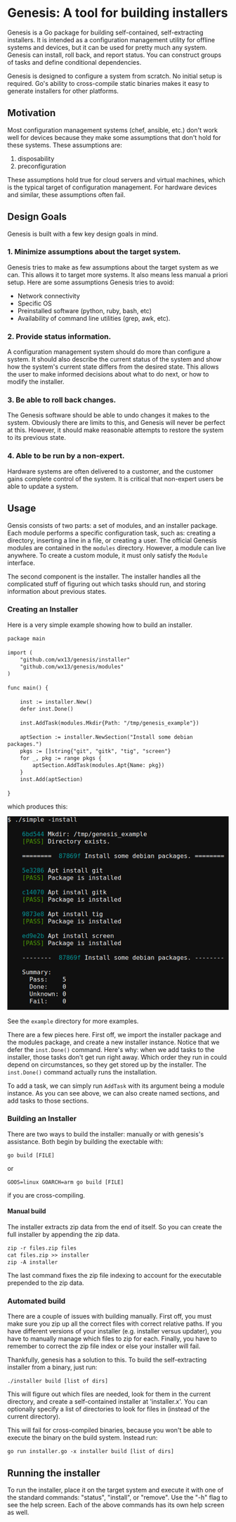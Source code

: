 # Genesis: A tool for building installers

Genesis is a Go package for building self-contained, self-extracting
installers. It is intended as a configuration management utility for
offline systems and devices, but it can be used for pretty much any
system.  Genesis can install, roll back, and report status.  You can
construct groups of tasks and define conditional dependencies.

Genesis is designed to configure a system from scratch. No initial setup
is required. Go's ability to cross-compile static binaries makes it easy
to generate installers for other platforms.


## Motivation

Most configuration management systems (chef, ansible, etc.) don't
work well for devices because they make some assumptions that don't
hold for these systems.  These assumptions are:

1. disposability
2. preconfiguration

These assumptions hold true for cloud servers and virtual machines, which
is the typical target of configuration management.  For hardware devices
and similar, these assumptions often fail.


## Design Goals

Genesis is built with a few key design goals in mind.

### 1. Minimize assumptions about the target system.

Genesis tries to make as few assumptions about the target system as we can.
This allows it to target more systems.  It also means less manual a priori setup.
Here are some assumptions Genesis tries to avoid:

- Network connectivity
- Specific OS
- Preinstalled software (python, ruby, bash, etc)
- Availability of command line utilities (grep, awk, etc).

### 2. Provide status information.

A configuration management system should do more than configure a system.
It should also describe the current status of the system and show how
the system's current state differs from the desired state.  This allows
the user to make informed decisions about what to do next, or how to modify
the installer.

### 3. Be able to roll back changes.

The Genesis software should be able to undo changes it makes to the system.
Obviously there are limits to this, and Genesis will never be perfect at this.
However, it should make reasonable attempts to restore the system to its
previous state.

### 4. Able to be run by a non-expert.

Hardware systems are often delivered to a customer, and the customer gains
complete control of the system.  It is critical that non-expert users be
able to update a system.


## Usage

Gensis consists of two parts: a set of modules, and an installer package.
Each module performs a specific configuration task, such as: creating a directory,
inserting a line in a file, or creating a user.  The official Genesis modules
are contained in the `modules` directory.  However, a module can live anywhere.
To create a custom module, it must only satisfy the `Module` interface.

The second component is the installer.  The installer handles all the complicated
stuff of figuring out which tasks should run, and storing information about previous
states.

### Creating an Installer

Here is a very simple example showing how to build an installer.

    package main

    import (
        "github.com/wx13/genesis/installer"
        "github.com/wx13/genesis/modules"
    )

    func main() {

        inst := installer.New()
        defer inst.Done()

        inst.AddTask(modules.Mkdir{Path: "/tmp/genesis_example"})

        aptSection := installer.NewSection("Install some debian packages.")
        pkgs := []string{"git", "gitk", "tig", "screen"}
        for _, pkg := range pkgs {
            aptSection.AddTask(modules.Apt{Name: pkg})
        }
        inst.Add(aptSection)

    }

which produces this:

![genesis screenshot](doc/genesis.png)

See the `example` directory for more examples.

There are a few pieces here. First off, we import the installer package
and the modules package, and create a new installer instance. Notice that
we defer the `inst.Done()` command. Here's why: when we add tasks to the
installer, those tasks don't get run right away. Which order they run in
could depend on circumstances, so they get stored up by the installer.
The `inst.Done()` command actually runs the installation.

To add a task, we can simply run `AddTask` with its argument being a module instance.
As you can see above, we can also create named sections, and add tasks to those sections.


### Building an Installer

There are two ways to build the installer: manually or with genesis's
assistance.  Both begin by building the exectable with:

    go build [FILE]

or

    GOOS=linux GOARCH=arm go build [FILE]

if you are cross-compiling.


#### Manual build

The installer extracts zip data from the end of itself. So you can
create the full installer by appending the zip data.

    zip -r files.zip files
    cat files.zip >> installer
    zip -A installer

The last command fixes the zip file indexing to account for the executable
prepended to the zip data.


### Automated build

There are a couple of issues with building manually.  First off, you must
make sure you zip up all the correct files with correct relative paths.
If you have different versions of your installer (e.g. installer versus updater),
you have to manually manage which files to zip for each.  Finally, you have to
remember to correct the zip file index or else your installer will fail.

Thankfully, genesis has a solution to this.  To build the self-extracting installer
from a binary, just run:

    ./installer build [list of dirs]

This will figure out which files are needed, look for them in the current directory,
and create a self-contained installer at 'installer.x'.  You can optionally specify
a list of directories to look for files in (instead of the current directory).

This will fail for cross-compiled binaries, because you won't be able to execute
the binary on the build system.  Instead run:

    go run installer.go -x installer build [list of dirs]


Running the installer
---------------------

To run the installer, place it on the target system and execute it with
one of the standard commands: "status", "install", or "remove".  Use the "-h"
flag to see the help screen.  Each of the above commands has its own help screen
as well.

